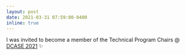 ```yaml
---
layout: post
date: 2021-03-31 07:59:00-0400
inline: true
---
```


I was invited to become a member of the Technical Program Chairs @ [DCASE 2021](http://dcase.community/workshop2021/organizers) :sparkles:
